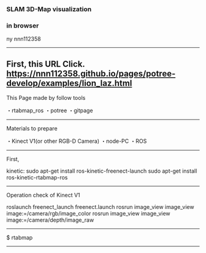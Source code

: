 ### SLAM 3D-Map visualization
### in browser

 ny nnn112358

---

First, this URL Click.
https://nnn112358.github.io/pages/potree-develop/examples/lion_laz.html
---

This Page made by follow tools

・rtabmap_ros
・potree
・gitpage

---

Materials to prepare

・Kinect V1(or other RGB-D Camera)
・node-PC
・ROS

---

First, 

 kinetic:
 sudo apt-get install ros-kinetic-freenect-launch
 sudo apt-get install ros-kinetic-rtabmap-ros

----

Operation check of Kinect V1

 roslaunch freenect_launch freenect.launch
 rosrun image_view image_view image:=/camera/rgb/image_color
 rosrun image_view image_view image:=/camera/depth/image_raw
 
---

$ rtabmap



---




